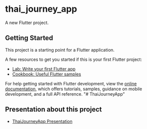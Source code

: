 # thai_journey_app

A new Flutter project.

## Getting Started

This project is a starting point for a Flutter application.

A few resources to get you started if this is your first Flutter project:

- [Lab: Write your first Flutter app](https://docs.flutter.dev/get-started/codelab)
- [Cookbook: Useful Flutter samples](https://docs.flutter.dev/cookbook)

For help getting started with Flutter development, view the
[online documentation](https://docs.flutter.dev/), which offers tutorials,
samples, guidance on mobile development, and a full API reference.
"# ThaiJourneyApp" 

## Presentation about this project

- [ThaiJourneyApp Presentation](https://www.canva.com/design/DAGTSZk5xRQ/WRacozIvnmLr4PTKhRue1Q/edit?utm_content=DAGTSZk5xRQ&utm_campaign=designshare&utm_medium=link2&utm_source=sharebutton)

